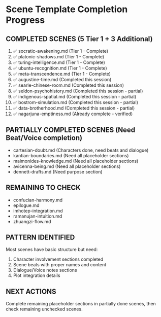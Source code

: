 # Scene Template Completion Progress

## COMPLETED SCENES (5 Tier 1 + 3 Additional)
1. ✅ socratic-awakening.md (Tier 1 - Complete)
2. ✅ platonic-shadows.md (Tier 1 - Complete) 
3. ✅ turing-intelligence.md (Tier 1 - Complete)
4. ✅ ubuntu-recognition.md (Tier 1 - Complete)
5. ✅ meta-transcendence.md (Tier 1 - Complete)
6. ✅ augustine-time.md (Completed this session)
7. ✅ searle-chinese-room.md (Completed this session) 
8. ✅ seldon-psychohistory.md (Completed this session - partial)
9. ✅ indigenous-spatial.md (Completed this session - partial)
10. ✅ bostrom-simulation.md (Completed this session - partial)
11. ✅ data-brotherhood.md (Completed this session - partial)
12. ✅ nagarjuna-emptiness.md (Already complete - verified)

## PARTIALLY COMPLETED SCENES (Need Beat/Voice completion)
- cartesian-doubt.md (Characters done, need beats and dialogue)
- kantian-boundaries.md (Need all placeholder sections)
- maimonides-knowledge.md (Need all placeholder sections)
- avicenna-being.md (Need all placeholder sections)
- dennett-drafts.md (Need purpose section)

## REMAINING TO CHECK
- confucian-harmony.md
- epilogue.md
- imhotep-integration.md
- ramanujan-intuition.md
- zhuangzi-flow.md

## PATTERN IDENTIFIED
Most scenes have basic structure but need:
1. Character involvement sections completed
2. Scene beats with proper names and content
3. Dialogue/Voice notes sections
4. Plot integration details

## NEXT ACTIONS
Complete remaining placeholder sections in partially done scenes, then check remaining unchecked scenes.
